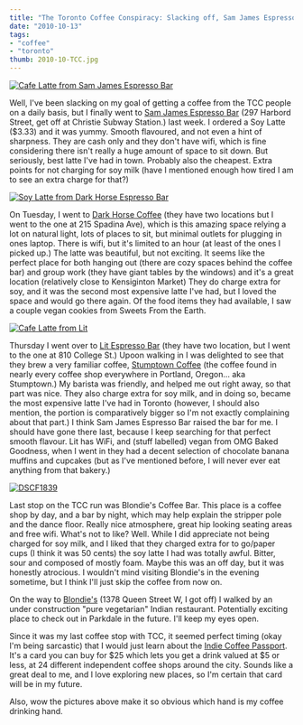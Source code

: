 ```yaml
---
title: "The Toronto Coffee Conspiracy: Slacking off, Sam James Espresso Bar , Dark Horse Espresso Bar, Blondies"
date: "2010-10-13"
tags:
- "coffee"
- "toronto"
thumb: 2010-10-TCC.jpg
---
```





[![Cafe Latte from Sam James Espresso Bar](images/5040505369_d277369a14.jpg)](http://www.flickr.com/photos/prairiev/5040505369/ "Cafe Latte from Sam James Espresso Bar by MeShellG, on Flickr")


Well, I've been slacking on my goal of getting a coffee from the TCC people on a daily basis, but I finally went to [Sam James Espresso Bar](http://samjamescoffeebar.com/) (297 Harbord Street, get off at Christie Subway Station.) last week. I ordered a Soy Latte ($3.33) and it was yummy. Smooth flavoured, and not even a hint of sharpness. They are cash only and they don't have wifi, which is fine considering there isn't really a huge amount of space to sit down. But seriously, best latte I've had in town. Probably also the cheapest. Extra points for not charging for soy milk (have I mentioned enough how tired I am to see an extra charge for that?)  


[![Soy Latte from Dark Horse Espresso Bar](images/5055085575_88ac5ce30e.jpg)](http://www.flickr.com/photos/prairiev/5055085575/ "Soy Latte from Dark Horse Espresso Bar by MeShellG, on Flickr")


On Tuesday, I went to [Dark Horse Coffee](http://www.darkhorseespresso.com/) (they have two locations but I went to the one at 215 Spadina Ave), which is this amazing space relying a lot on natural light, lots of places to sit, but minimal outlets for plugging in ones laptop. There is wifi, but it's limited to an hour (at least of the ones I picked up.) The latte was beautiful, but not exciting. It seems like the perfect place for both hanging out (there are cozy spaces behind the coffee bar) and group work (they have giant tables by the windows) and it's a great location (relatively close to Kensiginton Market) They do charge extra for soy, and it was the second most expensive latte I've had, but I loved the space and would go there again. Of the food items they had available, I saw a couple vegan cookies from Sweets From the Earth.  


[![Cafe Latte from Lit](images/5060836246_324669f3df.jpg)](http://www.flickr.com/photos/prairiev/5060836246/ "Cafe Latte from Lit by MeShellG, on Flickr")


Thursday I went over to [Lit Espresso Bar](http://www.litespressobar.com/) (they have two location, but I went to the one at 810 College St.) Upoon walking in I was delighted to see that they brew a very familiar coffee, [Stumptown Coffee](http://www.stumptowncoffee.com/) (the coffee found in nearly every coffee shop everywhere in Portland, Oregon... aka Stumptown.) My barista was friendly, and helped me out right away, so that part was nice. They also charge extra for soy milk, and in doing so, became the most expensive latte I've had in Toronto (however, I should also mention, the portion is comparatively bigger so I'm not exactly complaining about that part.) I think Sam James Espresso Bar raised the bar for me. I should have gone there last, because I keep searching for that perfect smooth flavour. Lit has WiFi, and (stuff labelled) vegan from OMG Baked Goodness, when I went in they had a decent selection of chocolate banana muffins and cupcakes (but as I've mentioned before, I will never ever eat anything from that bakery.)  


[![DSCF1839](images/5078720518_01820d6196.jpg)](http://www.flickr.com/photos/prairiev/5078720518/ "DSCF1839 by MeShellG, on Flickr")



Last stop on the TCC run was Blondie's Coffee Bar. This place is a coffee shop by day, and a bar by night, which may help explain the stripper pole and the dance floor. Really nice atmosphere, great hip looking seating areas and free wifi. What's not to like? Well. While I did appreciate not being charged for soy milk, and I liked that they charged extra for to go/paper cups (I think it was 50 cents) the soy latte I had was totally awful. Bitter, sour and composed of mostly foam. Maybe this was an off day, but it was honestly atrocious. I wouldn't mind visiting Blondie's in the evening sometime, but I think I'll just skip the coffee from now on.  


On the way to [Blondie's](http://www.blondiesbar.ca/) (1378 Queen Street W, I got off) I walked by an under construction "pure vegetarian" Indian restaurant. Potentially exciting place to check out in Parkdale in the future. I'll keep my eyes open.  


Since it was my last coffee stop with TCC, it seemed perfect timing (okay I'm being sarcastic) that I would just learn about the [Indie Coffee Passport](http://indiecoffeepassport.com/). It's a card you can buy for $25 which lets you get a drink valued at $5 or less, at 24 different independent coffee shops around the city. Sounds like a great deal to me, and I love exploring new places, so I'm certain that card will be in my future.  


Also, wow the pictures above make it so obvious which hand is my coffee drinking hand.
